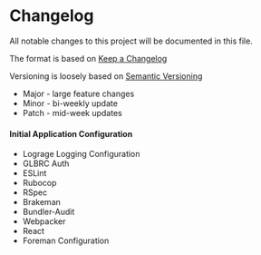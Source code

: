 # Changelog

All notable changes to this project will be documented in this file.

The format is based on [Keep a Changelog](http://keepachangelog.com/en/1.0.0/)

Versioning is loosely based on [Semantic Versioning](http://semver.org/spec/v2.0.0.html)

- Major - large feature changes
- Minor - bi-weekly update
- Patch - mid-week updates

#### Initial Application Configuration

- Lograge Logging Configuration
- GLBRC Auth
- ESLint
- Rubocop
- RSpec
- Brakeman
- Bundler-Audit
- Webpacker
- React
- Foreman Configuration

